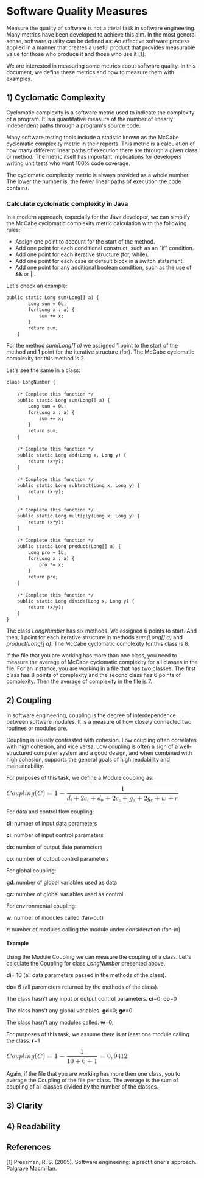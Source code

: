 # Software Quality Measures

Measure the quality of software is not a trivial task in software engineering. Many metrics have been developed to achieve this aim.
In the most general sense, software quality can be defined as: An effective software process applied in a manner that creates a useful product that provides measurable value for those who produce it and those who use it [1].

We are interested in measuring some metrics about software quality. In this document, we define these metrics and how to measure them with examples.

## 1) Cyclomatic Complexity

Cyclomatic complexity is a software metric used to indicate the complexity of a program. It is a quantitative measure of the number of linearly independent paths through a program's source code.

Many software testing tools include a statistic known as the McCabe cyclomatic complexity metric in their reports. This metric is a calculation of how many different linear paths of execution there are through a given class or method. The metric itself has important implications for developers writing unit tests who want 100% code coverage. 

The cyclomatic complexity metric is always provided as a whole number. The lower the number is, the fewer linear paths of execution the code contains. 

### Calculate cyclomatic complexity in Java

In a modern approach, especially for the Java developer, we can simplify the McCabe cyclomatic complexity metric calculation with the following rules:

- Assign one point to account for the start of the method.
- Add one point for each conditional construct, such as an "if" condition.
- Add one point for each iterative structure (for, while).
- Add one point for each case or default block in a switch statement.
- Add one point for any additional boolean condition, such as the use of && or ||.

Let's check an example:

```
public static Long sum(Long[] a) {
        Long sum = 0L;
        for(Long x : a) {
            sum += x;
        }
        return sum;
    }
```

For the method *sum(Long[] a)* we assigned 1 point to the start of the method and 1 point for the iterative structure (for). The McCabe cyclomatic complexity for this method is 2.

Let's see the same in a class:

```
class LongNumber {

    /* Complete this function */
    public static Long sum(Long[] a) {
        Long sum = 0L;
        for(Long x : a) {
            sum += x;
        }
        return sum;
    }

    /* Complete this function */
    public static Long add(Long x, Long y) {
        return (x+y);
    }

    /* Complete this function */
    public static Long subtract(Long x, Long y) {
        return (x-y);
    }

    /* Complete this function */
    public static Long multiply(Long x, Long y) {
        return (x*y);
    }

    /* Complete this function */
    public static Long product(Long[] a) {
        Long pro = 1L;
        for(Long x : a) {
            pro *= x;
        }
        return pro;
    }

    /* Complete this function */
    public static Long divide(Long x, Long y) {
        return (x/y);
    }
}
```

The class *LongNumber* has six methods. We assigned 6 points to start. And then, 1 point for each iterative structure in methods *sum(Long[] a)* and *product(Long[] a)*. The McCabe cyclomatic complexity for this class is 8.

If the file that you are working has more than one class, you need to measure the average of McCabe cyclomatic complexity for all classes in the file. For an instance, you are working in a file that has two classes. The first class has 8 points of complexity and the second class has 6 points of complexity. Then the average of complexity in the file is 7.


## 2) Coupling

In software engineering, coupling is the degree of interdependence between software modules. It is a measure of how closely connected two routines or modules are.

Coupling is usually contrasted with cohesion. Low coupling often correlates with high cohesion, and vice versa. Low coupling is often a sign of a well-structured computer system and a good design, and when combined with high cohesion, supports the general goals of high readability and maintainability.

For purposes of this task, we define a Module coupling as:


![alt text](eq1.gif "Equação 1") 


For data and control flow coupling:

**di**: number of input data parameters

**ci**: number of input control parameters

**do**: number of output data parameters

**co**: number of output control parameters


For global coupling:

**gd**: number of global variables used as data

**gc**: number of global variables used as control


For environmental coupling:

**w**: number of modules called (fan-out)

**r**: number of modules calling the module under consideration (fan-in)

#### Example

Using the Module Coupling we can measure the coupling of a class. Let's calculate the Coupling for class *LongNumber* presented above.

**di**= 10 (all data parameters passed in the methods of the class).

**do**= 6 (all paremeters returned by the methods of the class).

The class hasn't any input or output control parameters. **ci**=0; **co**=0

The class hans't any global variables. **gd**=0; **gc**=0

The class hasn't any modules called. **w**=0;

For purposes of this task, we assume there is at least one module calling the class. **r**=1

![alt text](eq2.gif "Equação 2") 

Again, if the file that you are working has more then one class, you to average the Coupling of the file per class. The average is the sum of coupling of all classes divided by the number of the classes.

## 3) Clarity

## 4) Readability

## References

[1] Pressman, R. S. (2005). Software engineering: a practitioner's approach. Palgrave Macmillan.

